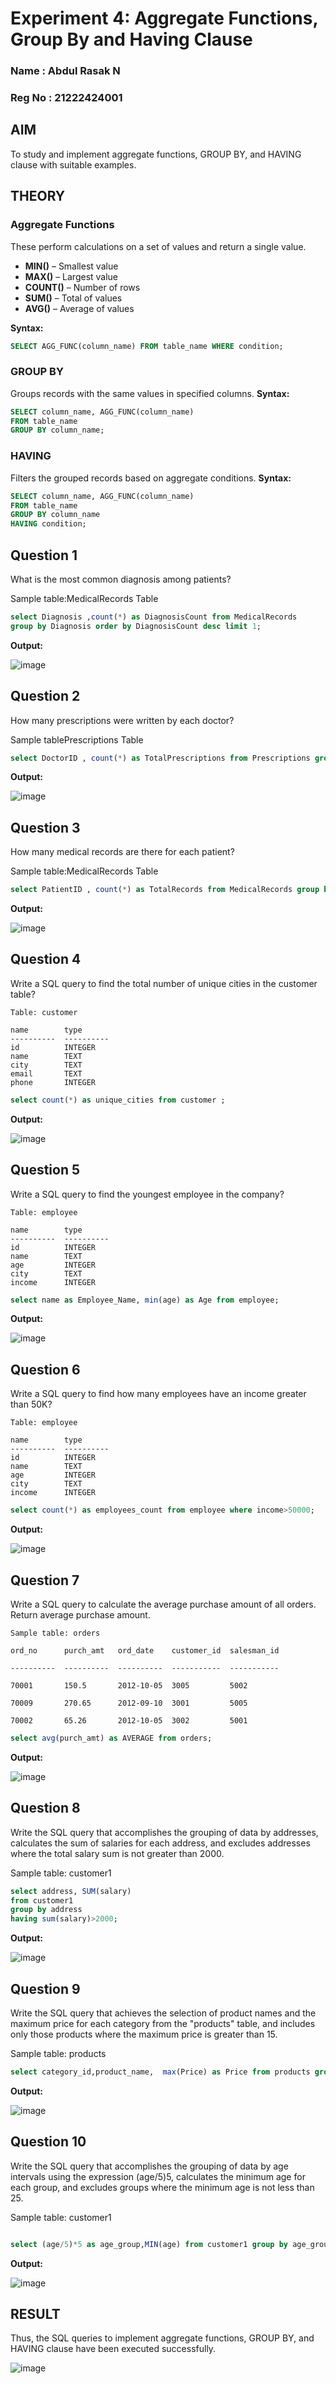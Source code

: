 # Experiment 4: Aggregate Functions, Group By and Having Clause

### Name : Abdul Rasak N 
### Reg No : 21222424001

## AIM
To study and implement aggregate functions, GROUP BY, and HAVING clause with suitable examples.

## THEORY

### Aggregate Functions
These perform calculations on a set of values and return a single value.

- **MIN()** – Smallest value  
- **MAX()** – Largest value  
- **COUNT()** – Number of rows  
- **SUM()** – Total of values  
- **AVG()** – Average of values

**Syntax:**
```sql
SELECT AGG_FUNC(column_name) FROM table_name WHERE condition;
```
### GROUP BY
Groups records with the same values in specified columns.
**Syntax:**
```sql
SELECT column_name, AGG_FUNC(column_name)
FROM table_name
GROUP BY column_name;
```
### HAVING
Filters the grouped records based on aggregate conditions.
**Syntax:**
```sql
SELECT column_name, AGG_FUNC(column_name)
FROM table_name
GROUP BY column_name
HAVING condition;
```

**Question 1**
--
What is the most common diagnosis among patients?

Sample table:MedicalRecords Table

```sql
select Diagnosis ,count(*) as DiagnosisCount from MedicalRecords 
group by Diagnosis order by DiagnosisCount desc limit 1;
```

**Output:**


![image](https://github.com/user-attachments/assets/16fe4d3c-ebf7-4fc3-a9d1-7bbddfc51ed4)


**Question 2**
---
How many prescriptions were written by each doctor?

Sample tablePrescriptions Table

```sql
select DoctorID , count(*) as TotalPrescriptions from Prescriptions group by DoctorID;
```

**Output:**


![image](https://github.com/user-attachments/assets/92f3916d-3e47-42d2-97da-5fa3cc5fa4f4)


**Question 3**
---
How many medical records are there for each patient?

Sample table:MedicalRecords Table

```sql
select PatientID , count(*) as TotalRecords from MedicalRecords group by PatientID;
```

**Output:**


![image](https://github.com/user-attachments/assets/eed92081-9000-4574-8b6b-ae1629d241a9)


**Question 4**
---
Write a SQL query to find the total number of unique cities in the customer table?
```
Table: customer

name        type
----------  ----------
id          INTEGER
name        TEXT
city        TEXT
email       TEXT
phone       INTEGER
```
```sql
select count(*) as unique_cities from customer ;
```

**Output:**


![image](https://github.com/user-attachments/assets/c844439d-93b2-403f-a6e3-8c7c73c1b306)


**Question 5**
---
Write a SQL query to find the youngest employee in the company?
```
Table: employee

name        type
----------  ----------
id          INTEGER
name        TEXT
age         INTEGER
city        TEXT
income      INTEGER
```
```sql
select name as Employee_Name, min(age) as Age from employee;
```

**Output:**


![image](https://github.com/user-attachments/assets/437c2858-8e4e-4dc9-be64-114430770819)


**Question 6**
---
Write a SQL query to find how many employees have an income greater than 50K?
```
Table: employee

name        type
----------  ----------
id          INTEGER
name        TEXT
age         INTEGER
city        TEXT
income      INTEGER
```
```sql
select count(*) as employees_count from employee where income>50000;
```

**Output:**


![image](https://github.com/user-attachments/assets/80b9a83d-1fd8-49b3-8d04-b0cf83a3e337)


**Question 7**
---
Write a SQL query to calculate the average purchase amount of all orders. Return average purchase amount.
```
Sample table: orders

ord_no      purch_amt   ord_date    customer_id  salesman_id

----------  ----------  ----------  -----------  -----------

70001       150.5       2012-10-05  3005         5002

70009       270.65      2012-09-10  3001         5005

70002       65.26       2012-10-05  3002         5001
```
```sql
select avg(purch_amt) as AVERAGE from orders;
```

**Output:**

![image](https://github.com/user-attachments/assets/95596239-ec51-4c6c-88b6-2852484bf11a)


**Question 8**
---
Write the SQL query that accomplishes the grouping of data by addresses, calculates the sum of salaries for each address, and excludes addresses where the total salary sum is not greater than 2000.

Sample table: customer1

```sql
select address, SUM(salary) 
from customer1 
group by address
having sum(salary)>2000;
```

**Output:**


![image](https://github.com/user-attachments/assets/945fe34e-b490-4686-a62f-feafba8127cf)


**Question 9**
---
Write the SQL query that achieves the selection of product names and the maximum price for each category from the "products" table, and includes only those products where the maximum price is greater than 15.

Sample table: products

```sql
select category_id,product_name,  max(Price) as Price from products group by category_id having price>15; 
```

**Output:**


![image](https://github.com/user-attachments/assets/c1853a4f-b565-4e06-860d-b312346339ef)


**Question 10**
---
Write the SQL query that accomplishes the grouping of data by age intervals using the expression (age/5)5, calculates the minimum age for each group, and excludes groups where the minimum age is not less than 25.

Sample table: customer1

```sql

select (age/5)*5 as age_group,MIN(age) from customer1 group by age_group having min(age)<25;

```

**Output:**

![image](https://github.com/user-attachments/assets/8d294a67-2104-4e0a-9da4-91aab8879e33)


## RESULT
Thus, the SQL queries to implement aggregate functions, GROUP BY, and HAVING clause have been executed successfully.

![image](https://github.com/user-attachments/assets/e03675b1-d30d-4726-89bb-38791bb48bdd)
